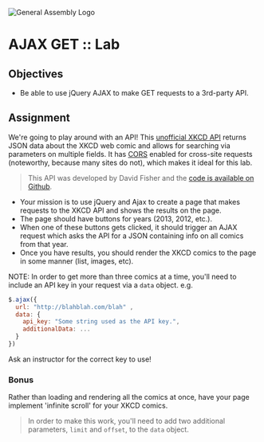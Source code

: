 ![General Assembly Logo](http://i.imgur.com/ke8USTq.png)

# AJAX GET :: Lab
## Objectives
- Be able to use jQuery AJAX to make GET requests to a 3rd-party API.

## Assignment
We're going to play around with an API! This [unofficial XKCD API](http://xkcd-unofficial-api.herokuapp.com/) returns JSON data about the XKCD web comic and allows for searching via parameters on multiple fields. It has [CORS](http://en.wikipedia.org/wiki/Cross-origin_resource_sharing) enabled for cross-site requests (noteworthy, because many sites do not), which makes it ideal for this lab.

>This API was developed by David Fisher and the [code is available on Github](https://github.com/tibbon/xkcd_api_unofficial).

- Your mission is to use jQuery and Ajax to create a page that makes requests to the XKCD API and shows the results on the page.
- The page should have buttons for years (2013, 2012, etc.).
- When one of these buttons gets clicked, it should trigger an AJAX request which asks the API for a JSON containing info on all comics from that year.
- Once you have results, you should render the XKCD comics to the page in some manner (list, images, etc).

NOTE: In order to get more than three comics at a time, you'll need to include an API key in your request via a `data` object.
e.g.
```javascript
$.ajax({
  url: "http://blahblah.com/blah" ,
  data: {
    api_key: "Some string used as the API key.",
    additionalData: ...
  }
})
```
Ask an instructor for the correct key to use!

### Bonus

Rather than loading and rendering all the comics at once, have your page implement 'infinite scroll' for your XKCD comics. 
> In order to make this work, you'll need to add two additional parameters, `limit` and `offset`, to the `data` object.
